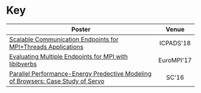 # Key

| Poster | Venue |
| ---	|:---:		 |
| [Scalable Communication Endpoints for MPI+Threads Applications](https://github.com/rzambre/research-docs/blob/master/posters/icpads_18.pdf)   	| ICPADS'18  	|
| [Evaluating Multiple Endpoints for MPI with libibverbs](https://github.com/rzambre/research-docs/blob/master/posters/eurompi_17.pdf)	| EuroMPI'17 |
| [Parallel Performance-Energy Predective Modeling of Browsers: Case Study of Servo](https://github.com/rzambre/research-docs/blob/master/posters/sc_16.pdf)	| SC'16 |
